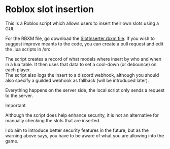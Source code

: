 # Roblox slot insertion
 This is a Roblox script which allows users to insert their own slots using a GUI.

 For the RBXM file, go download the [SlotInserter.rbxm file](https://github.com/Hypurrnating/Roblox-slot-insertion/raw/main/SlotInserter.rbxm). If you wish to suggest improve meants to the code, you can create a pull request and edit the .lua scripts in /src

 The script creates a record of what models where insert by who and when in a lua table. It then uses that data to set a cool-down (or debounce) on each player. \
 The script also logs the insert to a discord webhook, although you should also specify a guilded webhook as fallback (will be introduced later).

 Everything happens on the server side, the local script only sends a request to the server.

 > [!IMPORTANT]
 > Although the script does help enhance security, it is not an alternative for manually checking the slots that are inserted.
 
 I do aim to introduce better security features in the future, but as the warning above says, you have to be aware of what you are allowing into the game.
